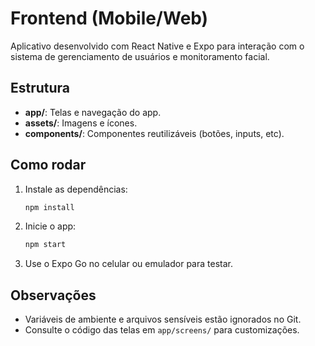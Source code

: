 # Frontend (Mobile/Web)

Aplicativo desenvolvido com React Native e Expo para interação com o sistema de gerenciamento de usuários e monitoramento facial.

## Estrutura
- **app/**: Telas e navegação do app.
- **assets/**: Imagens e ícones.
- **components/**: Componentes reutilizáveis (botões, inputs, etc).

## Como rodar
1. Instale as dependências:
   ```bash
   npm install
   ```
2. Inicie o app:
   ```bash
   npm start
   ```
3. Use o Expo Go no celular ou emulador para testar.

## Observações
- Variáveis de ambiente e arquivos sensíveis estão ignorados no Git.
- Consulte o código das telas em `app/screens/` para customizações.
